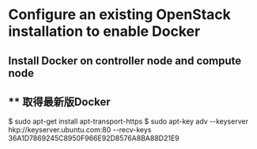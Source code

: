 # Configure an existing OpenStack installation to enable Docker

## Install Docker on controller node and compute node
** 取得最新版Docker
------
$ sudo apt-get install apt-transport-https
$ sudo apt-key adv --keyserver hkp://keyserver.ubuntu.com:80 --recv-keys 36A1D7869245C8950F966E92D8576A8BA88D21E9
